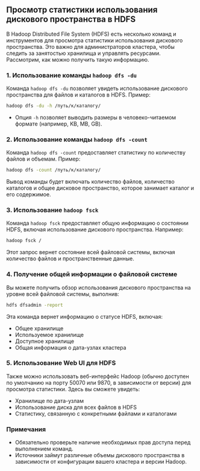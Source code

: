 ## Просмотр статистики использования дискового пространства в HDFS

В Hadoop Distributed File System (HDFS) есть несколько команд и инструментов для просмотра статистики использования дискового пространства. Это важно для администраторов кластера, чтобы следить за занятостью хранилища и управлять ресурсами. Рассмотрим, как можно получить такую информацию.

### 1. Использование команды `hadoop dfs -du`

Команда `hadoop dfs -du` позволяет увидеть использование дискового пространства для файлов и каталогов в HDFS. Пример:

```bash
hadoop dfs -du -h /путь/к/каталогу/
```

- Опция `-h` позволяет выводить размеры в человеко-читаемом формате (например, KB, MB, GB).

### 2. Использование команды `hadoop dfs -count`

Команда `hadoop dfs -count` предоставляет статистику по количеству файлов и объемам. Пример:

```bash
hadoop dfs -count /путь/к/каталогу/
```

Вывод команды будет включать количество файлов, количество каталогов и общее дисковое пространство, которое занимает каталог и его содержимое.

### 3. Использование `hadoop fsck`

Команда `hadoop fsck` предоставляет общую информацию о состоянии HDFS, включая использование дискового пространства. Например:

```bash
hadoop fsck /
```

Этот запрос вернет состояние всей файловой системы, включая количество файлов и пространственные данные.

### 4. Получение общей информации о файловой системе

Вы можете получить обзор использования дискового пространства на уровне всей файловой системы, выполнив:

```bash
hdfs dfsadmin -report
```

Эта команда вернет информацию о статусе HDFS, включая:

- Общее хранилище
- Используемое хранилище
- Доступное хранилище
- Общая информация о дата-узлах кластера

### 5. Использование Web UI для HDFS

Также можно использовать веб-интерфейс Hadoop (обычно доступен по умолчанию на порту 50070 или 9870, в зависимости от версии) для просмотра статистики. Здесь вы сможете увидеть:

- Хранилище по дата-узлам
- Использование диска для всех файлов в HDFS
- Статистику, связанную с конкретными файлами и каталогами

### Примечания

- Обязательно проверьте наличие необходимых прав доступа перед выполнением команд.
- Источники займут различные объемы дискового пространства в зависимости от конфигурации вашего кластера и версии Hadoop.